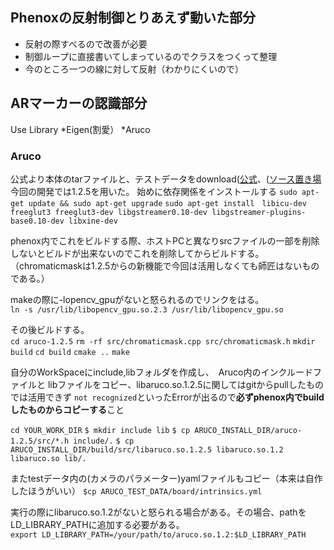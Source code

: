 ## Phenoxの反射制御とりあえず動いた部分

 * 反射の際すべるので改善が必要
 * 制御ループに直接書いてしまっているのでクラスをつくって整理
 * 今のところ一つの線に対して反射（わかりにくいので）

## ARマーカーの認識部分
Use Library
*Eigen(割愛）
*Aruco

### Aruco
公式より本体のtarファイルと、テストデータをdownload([公式](http://www.uco.es/investiga/grupos/ava/node/26 "Aruco公式")、([ソース置き場](https://sourceforge.net/projects/aruco/files/ "ソース置き場")
今回の開発では1.2.5を用いた。
始めに依存関係をインストールする
`sudo apt-get update && sudo apt-get upgrade`
`sudo apt-get install　libicu-dev freeglut3 freeglut3-dev libgstreamer0.10-dev libgstreamer-plugins-base0.10-dev libxine-dev`

phenox内でこれをビルドする際、ホストPCと異なりsrcファイルの一部を削除しないとビルドが出来ないのでこれを削除してからビルドする。（chromaticmaskは1.2.5からの新機能で今回は活用しなくても師匠はないものである。）

makeの際に-lopencv_gpuがないと怒られるのでリンクをはる。  
`ln -s /usr/lib/libopencv_gpu.so.2.3 /usr/lib/libopencv_gpu.so`

その後ビルドする。  
`cd aruco-1.2.5`
`rm -rf src/chromaticmask.cpp src/chromaticmask.h`
`mkdir build`
`cd build`
`cmake ..`
`make`


自分のWorkSpaceにinclude,libフォルダを作成し、　Aruco内のインクルードファイルと
libファイルをコピー、libaruco.so.1.2.5に関してはgitからpullしたものでは活用できず
`not recognized`といったErrorが出るので**必ずphenox内でbuildしたものからコピーする**こと

`cd YOUR_WORK_DIR`
`$ mkdir include lib`
`$ cp ARUCO_INSTALL_DIR/aruco-1.2.5/src/*.h include/.`
`$ cp ARUCO_INSTALL_DIR/build/src/libaruco.so.1.2.5 libaruco.so.1.2 libaruco.so lib/.`



またtestデータ内の(カメラのパラメーター)yamlファイルもコピー（本来は自作したほうがいい）
`$cp ARUCO_TEST_DATA/board/intrinsics.yml`

実行の際にlibaruco.so.1.2がないと怒られる場合がある。その場合、pathをLD_LIBRARY_PATHに追加する必要がある。  
`export LD_LIBRARY_PATH=/your/path/to/aruco.so.1.2:$LD_LIBRARY_PATH`


